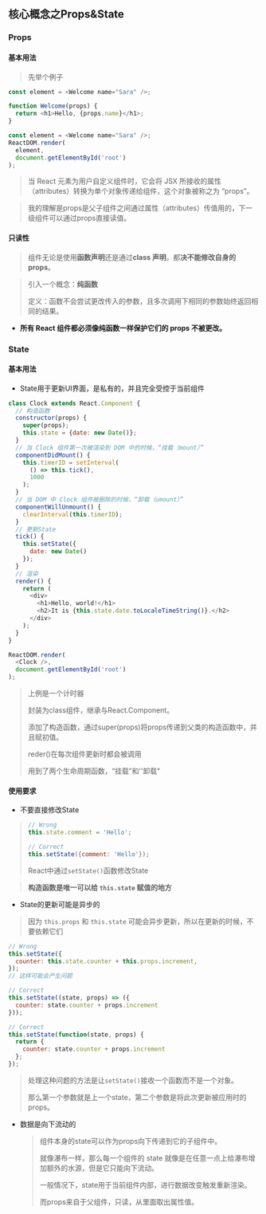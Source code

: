 ## 核心概念之Props&State

### Props

#### 基本用法

> 先举个例子

```js
const element = <Welcome name="Sara" />;

function Welcome(props) {
  return <h1>Hello, {props.name}</h1>;
}

const element = <Welcome name="Sara" />;
ReactDOM.render(
  element,
  document.getElementById('root')
);
```

> 当 React 元素为用户自定义组件时，它会将 JSX 所接收的属性（attributes）转换为单个对象传递给组件，这个对象被称之为 “props”。

> 我的理解是props是父子组件之间通过属性（attributes）传值用的，下一级组件可以通过props直接读值。

#### 只读性

> 组件无论是使用**函数声明**还是通过**class 声明**，都**决不能修改自身的 props**。

> 引入一个概念：**纯函数**
>
> 定义：函数不会尝试更改传入的参数，且多次调用下相同的参数始终返回相同的结果。

- **所有 React 组件都必须像纯函数一样保护它们的 props 不被更改。**



### State

#### 基本用法

- State用于更新UI界面，是私有的，并且完全受控于当前组件

```js
class Clock extends React.Component {
  // 构造函数
  constructor(props) {
    super(props);
    this.state = {date: new Date()};
  }
  // 当 Clock 组件第一次被渲染到 DOM 中的时候，“挂载（mount）”
  componentDidMount() {
    this.timerID = setInterval(
      () => this.tick(),
      1000
    );
  }
  // 当 DOM 中 Clock 组件被删除的时候，“卸载（umount）”
  componentWillUnmount() {
    clearInterval(this.timerID);
  }
  // 更新State
  tick() {
    this.setState({
      date: new Date()
    });
  }
  // 渲染
  render() {
    return (
      <div>
        <h1>Hello, world!</h1>
        <h2>It is {this.state.date.toLocaleTimeString()}.</h2>
      </div>
    );
  }
}

ReactDOM.render(
  <Clock />,
  document.getElementById('root')
);
```

> 上例是一个计时器
>
> 封装为class组件，继承与React.Component。
>
> 添加了构造函数，通过super(props)将props传递到父类的构造函数中，并且赋初值。
>
> reder()在每次组件更新时都会被调用
>
> 用到了两个生命周期函数，“挂载”和''卸载"

#### 使用要求

- 不要直接修改State

> ```js
> // Wrong
> this.state.comment = 'Hello';
> 
> // Correct
> this.setState({comment: 'Hello'});
> ```
>
> React中通过`setState()`函数修改State

> **构造函数是唯一可以给 `this.state` 赋值的地方**

- State的更新可能是异步的

> 因为 `this.props` 和 `this.state` 可能会异步更新，所以在更新的时候，不要依赖它们

```js
// Wrong
this.setState({
  counter: this.state.counter + this.props.increment,
});
// 这样可能会产生问题
```

```js
// Correct
this.setState((state, props) => ({
  counter: state.counter + props.increment
}));

// Correct
this.setState(function(state, props) {
  return {
    counter: state.counter + props.increment
  };
});
```

> 处理这种问题的方法是让`setState()`接收一个函数而不是一个对象。
>
> 那么第一个参数就是上一个state，第二个参数是将此次更新被应用时的props。

- 数据是向下流动的

  > 组件本身的state可以作为props向下传递到它的子组件中。
  >
  > 就像瀑布一样，那么每一个组件的 state 就像是在任意一点上给瀑布增加额外的水源，但是它只能向下流动。
  >
  > 一般情况下，state用于当前组件内部，进行数据改变触发重新渲染。
  >
  > 而props来自于父组件，只读，从里面取出属性值。